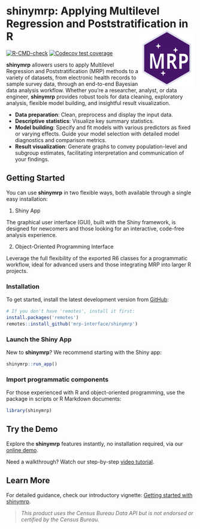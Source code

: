 # shinymrp: Applying Multilevel Regression and Poststratification in R <a href="https://mrp-interface.github.io/shinymrp/"><img src="man/figures/logo.svg" align="right" height="150" alt="shinymrp website" /></a>

<!-- badges: start -->
[![R-CMD-check](https://github.com/mrp-interface/shinymrp/actions/workflows/ci.yaml/badge.svg)](https://github.com/mrp-interface/shinymrp/actions/workflows/ci.yaml)
[![Codecov test coverage](https://codecov.io/gh/mrp-interface/shinymrp/graph/badge.svg)](https://app.codecov.io/gh/mrp-interface/shinymrp)
<!-- badges: end -->


**shinymrp** allowers users to apply Multilevel Regression and Poststratification (MRP) methods to a variety of datasets, from electronic health records to sample survey data, through an end-to-end Bayesian data analysis workflow. Whether you’re a researcher, analyst, or data engineer, **shinymrp** provides robust tools for data cleaning, exploratory analysis, flexible model building, and insightful result visualization.


- **Data preparation**: Clean, preprocess and display the input data.
- **Descriptive statistics**: Visualize key summary statistics.
- **Model building**: Specify and fit models with various predictors as fixed or varying effects. Guide your model selection with detailed model diagnostics and comparison metrics.
- **Result visualization**: Generate graphs to convey population-level and subgroup estimates, facilitating interpretation and communication of your findings.

## Getting Started


You can use **shinymrp** in two flexible ways, both available through a single easy installation:

1. Shiny App

The graphical user interface (GUI), built with the Shiny framework, is designed for newcomers and those looking for an interactive, code-free analysis experience.

2. Object-Oriented Programming Interface

Leverage the full flexibility of the exported R6 classes for a programmatic workflow, ideal for advanced users and those integrating MRP into larger R projects.

### Installation 

To get started, install the latest development version from [GitHub](https://github.com/mrp-interface/shinymrp):

```R
# If you don't have 'remotes', install it first:
install.packages('remotes')
remotes::install_github('mrp-interface/shinymrp')
```
### Launch the Shiny App

New to **shinymrp**? We recommend starting with the Shiny app:

```R
shinymrp::run_app()
```

### Import programmatic components

For those experienced with R and object-oriented programming, use the package in scripts or R Markdown documents:

```R
library(shinymrp)
```

## Try the Demo

Explore the **shinymrp** features instantly, no installation required, via our [online demo](https://mrpinterface.shinyapps.io/shinymrp/). 

Need a walkthrough? Watch our step-by-step [video tutorial](https://youtu.be/CUcRYn92fmU?si=EhcAbuwuG2XM-0N0).

## Learn More

For detailed guidance, check our introductory vignette: [Getting started with shinymrp](https://mrp-interface.github.io/shinymrp/articles/getting-started).

> *This product uses the Census Bureau Data API but is not endorsed or certified by the Census Bureau.*
